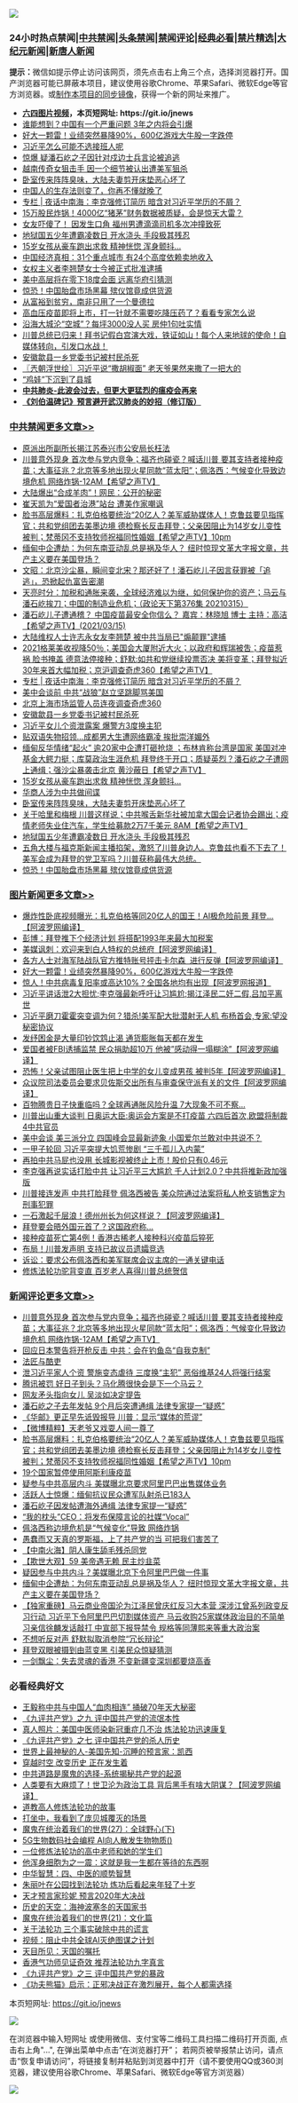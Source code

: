 ![](https://raw.githubusercontent.com/fqnews/bnews/master/64photo/fqnews-qr.jpg)

<div id="tt">
<h3>24小时热点禁闻|<a href="#%E4%B8%AD%E5%85%B1%E7%A6%81%E9%97%BB%E6%9B%B4%E5%A4%9A%E6%96%87%E7%AB%A0">中共禁闻</a>|<a href="#%E5%9B%BE%E7%89%87%E6%96%B0%E9%97%BB%E6%9B%B4%E5%A4%9A%E6%96%87%E7%AB%A0">头条禁闻</a>|<a href="#%E6%96%B0%E9%97%BB%E8%AF%84%E8%AE%BA%E6%9B%B4%E5%A4%9A%E6%96%87%E7%AB%A0">禁闻评论|<a href="#%E5%BF%85%E7%9C%8B%E7%BB%8F%E5%85%B8%E5%A5%BD%E6%96%87">经典必看|<a href="/video.md#%E7%A6%81%E7%89%87%E7%B2%BE%E9%80%89">禁片精选</a>|<a href="https://github.com/fqnews/djy/blob/master/gb/nf1351518.md#1">大纪元新闻</a>|<a href="https://github.com/fqnews/ntdtv/blob/master/gb/prog204.md#1">新唐人新闻</a></h3>
<div><b>提示：</b>微信如提示停止访问该网页，须先点击右上角三个点，选择浏览器打开。国产浏览器可能已屏蔽本项目，建议使用谷歌Chrome、苹果Safari、微软Edge等官方浏览器。或<a href="https://github.com/fqnews/bnews/blob/master/%E5%88%B6%E4%BD%9Cgit%E7%A6%81%E9%97%BB%E9%95%9C%E5%83%8F.md">制作本项目的同步镜像</a>，获得一个新的网址来推广。</div>
<ul>
<li><b><a href="http://d1.bdrive.tk/64.mp4" target="_blank">六四图片视频</a>，本页短网址: https://git.io/jnews</b></li>
<li><a href="/cnnews/20210315/1505284.md">谁能想到？中国有一个严重问题 3年之内将会引爆</a></li>
<li><a href="/topimagenews/20210315/1505269.md">好大一颗雷！业绩突然暴降90%，600亿游戏大牛股一字跌停</a></li>
<li><a href="/ssgc/20210315/1505315.md">习近平怎么可能不选接班人呢</a></li>
<li><a href="/comments/20210315/1505325.md">惊爆 疑潘石屹之子因针对戍边士兵言论被追逃</a></li>
<li><a href="/lifebaike/20210315/1505455.md">越南传奇女狙击手 因一个细节被认出遭美军狙杀</a></li>
<li><a href="/cbnews/20210315/1505530.md">卧室传来阵阵臭味，大陆夫妻剪开床垫恶心坏了</a></li>
<li><a href="/funmedia/20210316/1505808.md">中国人的生存法则变了，你再不懂就晚了</a></li>
<li><a href="/cbnews/20210316/1505795.md">专栏 | 夜话中南海：李克强修订简历 暗含对习近平学历的不屑？</a></li>
<li><a href="/cnnews/20210315/1505293.md">15万股民炸锅！4000亿“猪茅”财务数据被质疑，会是惊天大雷？</a></li>
<li><a href="/cnnews/20210315/1505364.md">女友吓傻了！ 因发生口角 福州男遭滴滴司机多次冲撞致死</a></li>
<li><a href="/cbnews/20210315/1505480.md">地狱国五少年遭霸凌数日 开水浇头 手段极其残忍</a></li>
<li><a href="/cbnews/20210315/1505573.md">15岁女孩从豪车跑出求救 精神恍惚 浑身颤抖…</a></li>
<li><a href="/cnnews/20210315/1505276.md">中国经济真相：31个重点城市 有24个高度依赖卖地收入</a></li>
<li><a href="/weiquan/20210315/1505313.md">女权主义者李翘楚女士今被正式批准逮捕</a></li>
<li><a href="/cbnews/20210315/1505270.md">美中高层将在零下18度会面 远离华府引猜测</a></li>
<li><a href="/cbnews/20210315/1505433.md">惊恐！中国胎盘市场黑幕 殡仪馆竟成供货源</a></li>
<li><a href="/cnnews/20210316/1505759.md">从富裕到贫穷，南非只用了一个曼德拉</a></li>
<li><a href="/health/20210316/1505784.md">高血压疫苗即将上市，打一针就不需要吃降压药了？看看专家怎么说</a></li>
<li><a href="/finance/20210316/1505811.md">沿海大城沦“空城”？每坪3000没人买 房仲1句吐实情</a></li>
<li><a href="/comments/20210315/1505263.md">川普总统已归来！拜书记假白宫演大戏，铁证如山！每个人来地球的使命！自媒体转向，引发口水战！</a></li>
<li><a href="/cbnews/20210316/1505751.md">安徽歙县一乡党委书记被村民杀死</a></li>
<li><a href="/ssgc/20210316/1505667.md">〖兲朝浮世绘〗习近平说“撒胡椒面” 老天爷果然来撒了一把大的</a></li>
<li><a href="/cnnews/20210315/1505444.md">“鸡娃”下沉到了县城</a></li>
<li><b><a href="/comments/20200211/1275071.md" target="_blank">中共肺炎-此波会过去，但更大更猛烈的瘟疫会再来</a></b></li>
<li><b><a href="/comments/20200207/1272816.md" target="_blank">《刘伯温碑记》预言避开武汉肺炎的妙招（修订版）</a></b></li>
</ul>
</div>

<div class="catlist">
<h3><a href="/cbnews/" target="_blank">中共禁闻</a><span><a href="/cbnews/" target="_blank" rel="nofollow">更多文章>></a></span></h3>
<ul>
<li><a href="/cbnews/20210316/1506008.md" target="_blank">原派出所副所长揭江苏泰兴市公安局长枉法</a></li>
<li><a href="/comments/20210316/1505993.md" target="_blank">川普意外现身 首次参与党内竞争；福齐也碰瓷？喊话川普 要其支持者接种疫苗；大事征兆？北京等多地出现火星同款“蓝太阳”；佩洛西：气候变化导致边境危机 网络炸锅-12AM【希望之声TV】</a></li>
<li><a href="/cbnews/20210316/1505980.md" target="_blank">大陆爆出“合成羊肉”！网民：公开的秘密</a></li>
<li><a href="/cbnews/20210316/1505972.md" target="_blank">崔天凯为“爱国者治港”站台 遭美作家嘲讽</a></li>
<li><a href="/comments/20210316/1505950.md" target="_blank">脸书高层爆料：扎克伯格要统治“20亿人？美军威胁媒体人！克鲁兹要见指挥官；共和党组团去美墨边境 德检察长反击拜登；父亲因阻止为14岁女儿变性 被判；梵蒂冈不支持牧师祝福同性婚姻【希望之声TV】10pm</a></li>
<li><a href="/comments/20210316/1505901.md" target="_blank">缅甸中企遭劫：为何东南亚动乱总是祸及华人？  纽时惊现文革大字报文章，共产主义要在美国登场？</a></li>
<li><a href="/cbnews/20210316/1505870.md" target="_blank">文昭：北京沙尘暴，瞬间变北宋？那还好了！潘石屹儿子因言获罪被「追逃」，恐掀起仇富告密潮</a></li>
<li><a href="/cbnews/20210316/1505869.md" target="_blank">天亮时分：加税和通胀来袭，全球经济难以为继，如何保护你的资产；马云与潘石屹挨刀；中国的制造业危机；（政论天下第376集 20210315）</a></li>
<li><a href="/comments/20210316/1505839.md" target="_blank">潘石屹儿子遭通稽？  中国疫苗最安全你信么？  嘉宾：林晓旭 博士 主持：高洁【希望之声TV】(2021/03/15)</a></li>
<li><a href="/cbnews/20210316/1505821.md" target="_blank">大陆维权人士许志永女友李翘楚 被中共当局已&quot;煽颠罪&quot;逮捕</a></li>
<li><a href="/comments/20210316/1505816.md" target="_blank">2021格莱美收视降50％；美国会大厦附近大火；以政府和辉瑞被吿；疫苗惹祸 脸书掩盖 德意法停接种；舒默:如共和党继续投票否决 美将变革；拜登拟近30年来首大幅加税；京沪调查奇虎360【希望之声TV】</a></li>
<li><a href="/cbnews/20210316/1505795.md" target="_blank">专栏 | 夜话中南海：李克强修订简历 暗含对习近平学历的不屑？</a></li>
<li><a href="/cbnews/20210316/1505777.md" target="_blank">美中会谈前 中共“战狼”赵立坚跳脚骂美国</a></li>
<li><a href="/cbnews/20210316/1505776.md" target="_blank">北京上海市场监管人员连夜调查奇虎360</a></li>
<li><a href="/cbnews/20210316/1505751.md" target="_blank">安徽歙县一乡党委书记被村民杀死</a></li>
<li><a href="/cbnews/20210316/1505720.md" target="_blank">习近平女儿个资泄露案 爆警方3度换主犯</a></li>
<li><a href="/cbnews/20210316/1505704.md" target="_blank">贴双语失物招领…成都男大生遭网络霸凌 挨批崇洋媚外</a></li>
<li><a href="/comments/20210316/1505656.md" target="_blank">缅甸反华情绪“起火” 逾20家中企遭打砸抢烧 ；布林肯称台湾是国家 美国对冲基金大鳄力挺；库莫政治生涯危机  拜登终于开口；质疑英烈？潘石屹之子遭网上通缉；强沙尘暴袭击北京 黄沙蔽日【希望之声TV】</a></li>
<li><a href="/cbnews/20210315/1505573.md" target="_blank">15岁女孩从豪车跑出求救 精神恍惚 浑身颤抖…</a></li>
<li><a href="/cbnews/20210315/1505531.md" target="_blank">华商人涉为中共做间谍</a></li>
<li><a href="/cbnews/20210315/1505530.md" target="_blank">卧室传来阵阵臭味，大陆夫妻剪开床垫恶心坏了</a></li>
<li><a href="/comments/20210315/1505497.md" target="_blank">关于哈里和梅根 川普这样说；中共喉舌新华社被加拿大国会记者协会踢出；疫情老师失业住汽车，学生给募款2万7千美元 8AM【希望之声TV】</a></li>
<li><a href="/cbnews/20210315/1505480.md" target="_blank">地狱国五少年遭霸凌数日 开水浇头 手段极其残忍</a></li>
<li><a href="/comments/20210315/1505454.md" target="_blank">五角大楼与福克斯新闻主播掐架，激怒了川普身边人。克鲁兹也看不下去了！美军会成为拜登的党卫军吗？川普获称最伟大总统。</a></li>
<li><a href="/cbnews/20210315/1505433.md" target="_blank">惊恐！中国胎盘市场黑幕 殡仪馆竟成供货源</a></li>

</ul>
</div>
<div class="catlist">
<h3><a href="/topimagenews/" target="_blank">图片新闻</a><span><a href="/topimagenews/" target="_blank" rel="nofollow">更多文章>></a></span></h3>
<ul>
<li><a href="/topimagenews/20210316/1505989.md" target="_blank">爆炸性卧底视频曝光：扎克伯格等同20亿人的国王！AI极危险前景 拜登&#8230;【阿波罗网编译】</a></li>
<li><a href="/topimagenews/20210316/1505703.md" target="_blank">彭博：拜登推下个经济计划 将搭配1993年来最大加税案</a></li>
<li><a href="/topimagenews/20210315/1505490.md" target="_blank">美媒讽刺：欢迎来到白人特权的总统府【阿波罗网编译】</a></li>
<li><a href="/topimagenews/20210315/1505477.md" target="_blank">各方人士对海军陆战队官方推特账号抨击卡尔森  进行反弹【阿波罗网编译】</a></li>
<li><a href="/topimagenews/20210315/1505269.md" target="_blank">好大一颗雷！业绩突然暴降90%，600亿游戏大牛股一字跌停</a></li>
<li><a href="/topimagenews/20210315/1505186.md" target="_blank">惊人！中共病毒复阳率或高达10%？全国各地均有出现【阿波罗网报道】</a></li>
<li><a href="/topimagenews/20210315/1505073.md" target="_blank">习近平讲话泄2大担忧;李克强最新呼吁让习尴尬;揭江泽民二奸二假,吕加平离世</a></li>
<li><a href="/topimagenews/20210315/1505033.md" target="_blank">习近平磨刀霍霍突变调为何？猎杀!美军配大批潜射无人机 布杨首会,专家:望没秘密协议</a></li>
<li><a href="/topimagenews/20210315/1505012.md" target="_blank">发纾困金是大量印钞饮鸩止渴 通货膨胀每天都在发生</a></li>
<li><a href="/topimagenews/20210314/1504944.md" target="_blank">爱国者被FBI诱捕监禁 民众捐助超10万 他被&#8221;感动得一塌糊涂&#8221;【阿波罗网编译】</a></li>
<li><a href="/topimagenews/20210314/1504887.md" target="_blank">恐怖！父亲试图阻止医生把上中学的女儿变成男孩 被判5年【阿波罗网编译】</a></li>
<li><a href="/topimagenews/20210314/1504740.md" target="_blank">众议院司法委员会要求贝佐斯交出所有与审查保守派有关的文件【阿波罗网编译】</a></li>
<li><a href="/topimagenews/20210314/1504485.md" target="_blank">百物腾贵日子快重临吗？全球再通胀风险升温 7大现象不可不察…</a></li>
<li><a href="/topimagenews/20210314/1504484.md" target="_blank">川普出山重大谈判 日奥运大臣:奥运会方案是不打疫苗 六四后首次,欧盟将制裁4中共官员</a></li>
<li><a href="/topimagenews/20210313/1504284.md" target="_blank">美中会谈 美三派分立 四国峰会显最新迹象 小国爱尔兰敢对中共说不？</a></li>
<li><a href="/topimagenews/20210313/1504189.md" target="_blank">一甲子轮回 习近平突提大饥荒惨剧 “三千孤儿入内蒙”</a></li>
<li><a href="/topimagenews/20210313/1504092.md" target="_blank">再拍中共马屁也没用 长城影视被终止上市！股价只有0.46元</a></li>
<li><a href="/topimagenews/20210313/1503935.md" target="_blank">李克强再说实话打脸中共 让习近平三大尴尬 千人计划2.0？中共将推新政加强版</a></li>
<li><a href="/topimagenews/20210312/1503627.md" target="_blank">川普接连发声 中共打脸拜登 佩洛西被告 美众院通过法案将私人枪支销售定为刑事犯罪</a></li>
<li><a href="/topimagenews/20210312/1503547.md" target="_blank">一石激起千层浪！德州州长为何这样说？【阿波罗网编译】</a></li>
<li><a href="/topimagenews/20210312/1503529.md" target="_blank">拜登要会晤外国元首了？这国政府称…</a></li>
<li><a href="/topimagenews/20210312/1503528.md" target="_blank">接种疫苗死亡第4例！香港古稀老人接种科兴疫苗后猝死</a></li>
<li><a href="/topimagenews/20210312/1503252.md" target="_blank">布局！川普发声明 支持已故议员遗孀竞选</a></li>
<li><a href="/topimagenews/20210312/1503251.md" target="_blank">诉讼：要求公布佩洛西和美军联席会议主席的一通关键电话</a></li>
<li><a href="/comments/20210312/1502969.md" target="_blank">修炼法轮功驼背变直 百岁老人喜得川普总统贺信</a></li>

</ul>
</div>
<div class="catlist">
<h3><a href="/comments/" target="_blank">新闻评论</a><span><a href="/comments/" target="_blank" rel="nofollow">更多文章>></a></span></h3>
<ul>
<li><a href="/comments/20210316/1505993.md" target="_blank">川普意外现身 首次参与党内竞争；福齐也碰瓷？喊话川普 要其支持者接种疫苗；大事征兆？北京等多地出现火星同款“蓝太阳”；佩洛西：气候变化导致边境危机 网络炸锅-12AM【希望之声TV】</a></li>
<li><a href="/comments/20210316/1505988.md" target="_blank">回应日本警告将开枪反击 中共：会在钓鱼岛“自我克制”</a></li>
<li><a href="/comments/20210316/1505985.md" target="_blank">法匠与酷吏</a></li>
<li><a href="/comments/20210316/1505984.md" target="_blank">泄习近平家人个资 警施变态虐待 三度换“主犯” 恶俗维基24人将强行结案</a></li>
<li><a href="/comments/20210316/1505982.md" target="_blank">腾讯被罚 好日子到头？马化腾很快会是下一个马云？</a></li>
<li><a href="/comments/20210316/1505978.md" target="_blank">网友矛头指向女儿 吴淡如决定提告</a></li>
<li><a href="/comments/20210316/1505965.md" target="_blank">潘石屹之子去年发帖 9个月后突遭通缉 法律专家提一“疑惑”</a></li>
<li><a href="/comments/20210316/1505962.md" target="_blank">《华邮》更正早先诋毁报导 川普：显示“媒体的荒谬”</a></li>
<li><a href="/comments/20210316/1505957.md" target="_blank">【微博精粹】天老爷又戏耍人间一尊了</a></li>
<li><a href="/comments/20210316/1505950.md" target="_blank">脸书高层爆料：扎克伯格要统治“20亿人？美军威胁媒体人！克鲁兹要见指挥官；共和党组团去美墨边境 德检察长反击拜登；父亲因阻止为14岁女儿变性 被判；梵蒂冈不支持牧师祝福同性婚姻【希望之声TV】10pm</a></li>
<li><a href="/comments/20210316/1505945.md" target="_blank">19个国家暂停使用阿斯利康疫苗</a></li>
<li><a href="/comments/20210316/1505937.md" target="_blank">疑参与中共高层内斗 美媒曝北京要求阿里巴巴出售媒体业务</a></li>
<li><a href="/comments/20210316/1505936.md" target="_blank">活跃人士惊爆：缅甸抗议民众遭军队射杀已183人</a></li>
<li><a href="/comments/20210316/1505935.md" target="_blank">潘石屹子因发帖遭海外通缉 法律专家提一“疑惑”</a></li>
<li><a href="/comments/20210316/1505929.md" target="_blank">“我的枕头”CEO：将发布保障言论的社媒“Vocal”</a></li>
<li><a href="/comments/20210316/1505916.md" target="_blank">佩洛西称边境危机是“气候变化”导致 网络炸锅</a></li>
<li><a href="/comments/20210316/1505910.md" target="_blank">愚蠢而又天真的罗斯福，上了共产党的当 可把我们害苦了</a></li>
<li><a href="/comments/20210316/1505909.md" target="_blank">【中南火海】阴人康生舔毛残杀同党</a></li>
<li><a href="/comments/20210316/1505908.md" target="_blank">【欺世大观】59 美帝遇无赖 民主炒韭菜</a></li>
<li><a href="/comments/20210316/1505905.md" target="_blank">疑因参与中共内斗？美媒曝北京下令阿里巴巴做一件事</a></li>
<li><a href="/comments/20210316/1505901.md" target="_blank">缅甸中企遭劫：为何东南亚动乱总是祸及华人？  纽时惊现文革大字报文章，共产主义要在美国登场？</a></li>
<li><a href="/comments/20210316/1505900.md" target="_blank">【独家重磅】马云商业帝国沦为江泽民曾庆红反习大本营 深涉江曾系列政变反习行动 习近平下令阿里巴巴切割媒体资产 马云收购25家媒体政治目的不简单 习亲信徐麟发话敲打 中宣部下报导禁令 规格等同薄熙来等重大政治案</a></li>
<li><a href="/comments/20210316/1505899.md" target="_blank">不想听反对声 舒默拟取消参院“冗长辩论”</a></li>
<li><a href="/comments/20210316/1505898.md" target="_blank">拜登双眼被摄到由蓝变黑 引美民众惊疑猜测</a></li>
<li><a href="/comments/20210316/1505891.md" target="_blank">一剑飘尘：失去灵魂的香港 不变新疆变深圳都要烧高香</a></li>

</ul>
</div>

<div class="catlist">
<h3>必看经典好文</h3>
<ul>
<li><a href="/cbnews/20200730/1371580.md" target="_blank">王毅称中共与中国人“血肉相连” 捅破70年天大秘密</a></li>
<li><a href="/bookonline/20131116/201045.md" target="_blank">《九评共产党》之九 评中国共产党的流氓本性</a></li>
<li><a href="/comments/20210215/1487728.md" target="_blank">真人照片：美国中医师染新冠重症几不治 炼法轮功迅速康复</a></li>
<li><a href="/bookonline/20131116/201048.md" target="_blank">《九评共产党》之七 评中国共产党的杀人历史</a></li>
<li><a href="/comments/20200605/783244.md" target="_blank">世界上最神秘的人-美国先知-沉睡的预言家：凯西</a></li>
<li><a href="/comments/20200626/1259925.md" target="_blank">穿越时空 改变历史 正在发生着</a></li>
<li><a href="/comments/20181209/1044543.md" target="_blank">中共道路是魔鬼的选择-系统揭秘共产党的起源</a></li>
<li><a href="/cnnews/20201226/1455352.md" target="_blank">人类要有大麻烦了！世卫沦为政治工具 背后黑手有啥大阴谋？【阿波罗网编译】</a></li>
<li><a href="/comments/20200805/1375080.md" target="_blank">道教高人修炼法轮功的故事</a></li>
<li><a href="/comments/20201015/1414242.md" target="_blank">打坐中，我看到了庞贝城覆灭的场景</a></li>
<li><a href="/comments/20181224/1052333.md" target="_blank">魔鬼在统治着我们的世界(27)：全球野心(下)</a></li>
<li><a href="/topimagenews/20200527/1335347.md" target="_blank">5G生物数码社会编程 AI向人散发生物物质()</a></li>
<li><a href="/cbnews/20200702/1354550.md" target="_blank">一位修炼法轮功的高中老师和她的学生们</a></li>
<li><a href="/topimagenews/20210219/1489990.md" target="_blank">他浑身细胞为之一震：这就是我一生都在等待的东西啊</a></li>
<li><a href="/comments/20200605/783247.md" target="_blank">中华智慧：四、中医的顺势智慧</a></li>
<li><a href="/comments/20210216/1488271.md" target="_blank">朱丽叶在公园找到法轮功 炼功后看起来年轻了十岁</a></li>
<li><a href="/topimagenews/20200513/1327828.md" target="_blank">天才预言家珍妮 预言2020年大决战</a></li>
<li><a href="/tculture/xiulian/20170318/732480.md" target="_blank">历史的天空：海神波塞冬的天国家书</a></li>
<li><a href="/comments/20180802/980476.md" target="_blank">魔鬼在统治着我们的世界(21)：文化篇</a></li>
<li><a href="/cbnews/20200703/1354907.md" target="_blank">关于法轮功 三个事实破除中共的谎言</a></li>
<li><a href="/comments/20201221/1451945.md" target="_blank">视频：阻止中共全球AI灭绝图谋之计划</a></li>
<li><a href="/tculture/20180919/1000196.md" target="_blank">天目所见：天国的嘱托</a></li>
<li><a href="/comments/20200517/1330064.md" target="_blank">香港气功师见证奇效 推荐法轮功九字真言</a></li>
<li><a href="/bookonline/20131116/201054.md" target="_blank">《九评共产党》之三 评中国共产党的暴政</a></li>
<li><a href="/comments/20200308/1290182.md" target="_blank">《功夫熊猫》启示：正邪决战正在激烈展开，每个人都需选择</a></li>

</ul>
</div>

本页短网址: https://git.io/jnews

![](https://raw.githubusercontent.com/fqnews/bnews/master/64photo/fqnews-qr.jpg)

在浏览器中输入短网址 或使用微信、支付宝等二维码工具扫描二维码打开页面, 点击右上角"...", 在弹出菜单中点击“在浏览器打开”； 若网页被举报禁止访问，请点击“恢复申请访问”，将链接复制并粘贴到浏览器中打开（请不要使用QQ或360浏览器，建议使用谷歌Chrome、苹果Safari、微软Edge等官方浏览器）

![](https://raw.githubusercontent.com/fqnews/bnews/master/64photo/wx.jpg)